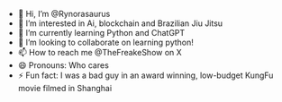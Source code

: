 - 👋 Hi, I’m @Rynorasaurus
- 👀 I’m interested in Ai, blockchain and Brazilian Jiu Jitsu
- 🌱 I’m currently learning Python and ChatGPT
- 💞️ I’m looking to collaborate on learning python!
- 📫 How to reach me @TheFreakeShow on X
- 😄 Pronouns: Who cares
- ⚡ Fun fact: I was a bad guy in an award winning, low-budget KungFu movie filmed in Shanghai

<!---
Rynorasaurus/Rynorasaurus is a ✨ special ✨ repository because its `README.md` (this file) appears on your GitHub profile.
You can click the Preview link to take a look at your changes.
--->
